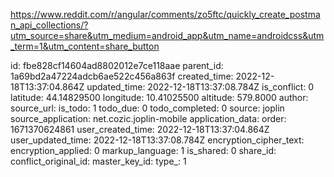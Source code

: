 https://www.reddit.com/r/angular/comments/zo5ftc/quickly_create_postman_api_collections/?utm_source=share&utm_medium=android_app&utm_name=androidcss&utm_term=1&utm_content=share_button

id: fbe828cf14604ad8802012e7ce118aae
parent_id: 1a69bd2a47224adcb6ae522c456a863f
created_time: 2022-12-18T13:37:04.864Z
updated_time: 2022-12-18T13:37:08.784Z
is_conflict: 0
latitude: 44.14829500
longitude: 10.41025500
altitude: 579.8000
author: 
source_url: 
is_todo: 1
todo_due: 0
todo_completed: 0
source: joplin
source_application: net.cozic.joplin-mobile
application_data: 
order: 1671370624861
user_created_time: 2022-12-18T13:37:04.864Z
user_updated_time: 2022-12-18T13:37:08.784Z
encryption_cipher_text: 
encryption_applied: 0
markup_language: 1
is_shared: 0
share_id: 
conflict_original_id: 
master_key_id: 
type_: 1